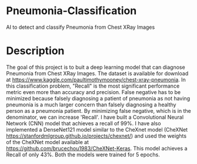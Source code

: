 # Pneumonia-Classification
AI to detect and classify Pneumonia from Chest XRay Images
# Description
The goal of this project is to buit a deep learning model that can diagnose Pneumonia from Chest XRay Images. The dataset is available for download at https://www.kaggle.com/paultimothymooney/chest-xray-pneumonia. In this classification problem, "Recall" is the most significant performance metric even more than accuracy and precision. False negative has to be minimized because falsely diagnosing a patient of pneumonia as not having pneumonia is a much larger concern than falsely diagnosing a healthy person as a pneumonia patient. By minimizing false negative, which is in the denominator, we can increase 'Recall'. I have built a Convolutional Neural Network (CNN) model that achieves a recall of 99%. I have also implemented a DenseNet121 model similar to the CheXnet model (CheXNet https://stanfordmlgroup.github.io/projects/chexnet/) and used the weights of the CheXNet model available at https://github.com/brucechou1983/CheXNet-Keras. This model achieves a Recall of only 43%. Both the models were trained for 5 epochs.
